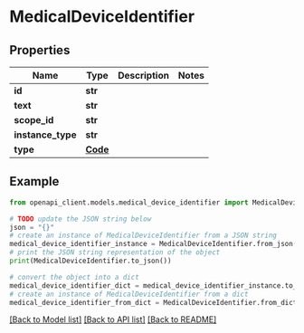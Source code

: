 # MedicalDeviceIdentifier


## Properties

Name | Type | Description | Notes
------------ | ------------- | ------------- | -------------
**id** | **str** |  | 
**text** | **str** |  | 
**scope_id** | **str** |  | 
**instance_type** | **str** |  | 
**type** | [**Code**](Code.md) |  | 

## Example

```python
from openapi_client.models.medical_device_identifier import MedicalDeviceIdentifier

# TODO update the JSON string below
json = "{}"
# create an instance of MedicalDeviceIdentifier from a JSON string
medical_device_identifier_instance = MedicalDeviceIdentifier.from_json(json)
# print the JSON string representation of the object
print(MedicalDeviceIdentifier.to_json())

# convert the object into a dict
medical_device_identifier_dict = medical_device_identifier_instance.to_dict()
# create an instance of MedicalDeviceIdentifier from a dict
medical_device_identifier_from_dict = MedicalDeviceIdentifier.from_dict(medical_device_identifier_dict)
```
[[Back to Model list]](../README.md#documentation-for-models) [[Back to API list]](../README.md#documentation-for-api-endpoints) [[Back to README]](../README.md)



